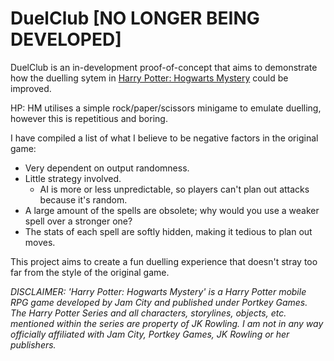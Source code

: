 # DuelClub [NO LONGER BEING DEVELOPED]
DuelClub is an in-development proof-of-concept that aims to demonstrate how the duelling sytem in [Harry Potter: Hogwarts Mystery](http://www.harrypotterhogwartsmystery.com/) could be improved.

HP: HM utilises a simple rock/paper/scissors minigame to emulate duelling, however this is repetitious and boring.

I have compiled a list of what I believe to be negative factors in the original game:
- Very dependent on output randomness.
- Little strategy involved.
  - AI is more or less unpredictable, so players can't plan out attacks because it's random.
- A large amount of the spells are obsolete; why would you use a weaker spell over a stronger one?
- The stats of each spell are softly hidden, making it tedious to plan out moves.

This project aims to create a fun duelling experience that doesn't stray too far from the style of the original game.

*DISCLAIMER:
'Harry Potter: Hogwarts Mystery' is a Harry Potter mobile RPG game developed by Jam City and published under Portkey Games. The Harry Potter Series and all characters, storylines, objects, etc. mentioned within the series are property of JK Rowling. I am not in any way officially affiliated with Jam City, Portkey Games, JK Rowling or her publishers.*
